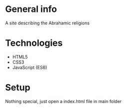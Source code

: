 # General info
A site describing the Abrahamic religions
# Technologies
* HTML5
* CSS3
* JavaScript (ES6)
# Setup
Nothing special, just open a index.html file in main folder

